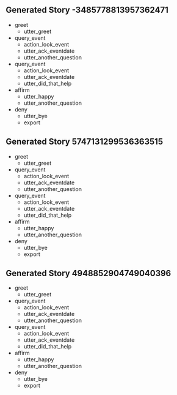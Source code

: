 ## Generated Story -3485778813957362471
* greet
    - utter_greet
* query_event
    - action_look_event
    - utter_ack_eventdate
    - utter_another_question
* query_event
    - action_look_event
    - utter_ack_eventdate
    - utter_did_that_help
* affirm
    - utter_happy
    - utter_another_question
* deny
    - utter_bye
    - export

## Generated Story 5747131299536363515
* greet
    - utter_greet
* query_event
    - action_look_event
    - utter_ack_eventdate
    - utter_another_question
* query_event
    - action_look_event
    - utter_ack_eventdate
    - utter_did_that_help
* affirm
    - utter_happy
    - utter_another_question
* deny
    - utter_bye
    - export

## Generated Story 4948852904749040396
* greet
    - utter_greet
* query_event
    - action_look_event
    - utter_ack_eventdate
    - utter_another_question
* query_event
    - action_look_event
    - utter_ack_eventdate
    - utter_did_that_help
* affirm
    - utter_happy
    - utter_another_question
* deny
    - utter_bye
    - export
